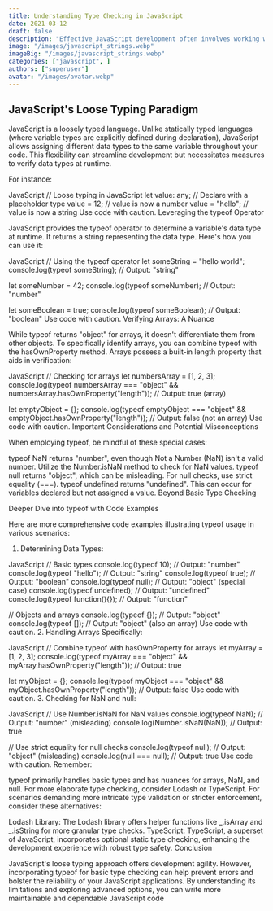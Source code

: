 ```yaml
---
title: Understanding Type Checking in JavaScript
date: 2021-03-12
draft: false
description: "Effective JavaScript development often involves working with various data types like numbers, strings, and arrays. Ensuring the data type aligns with your code's expectations is crucial for robust functionality. This article explores type checking mechanisms in JavaScript and highlights essential considerations for developers."
image: "/images/javascript_strings.webp"
imageBig: "/images/javascript_strings.webp"
categories: ["javascript", ]
authors: ["superuser"]
avatar: "/images/avatar.webp"
---
```






## JavaScript's Loose Typing Paradigm

JavaScript is a loosely typed language. Unlike statically typed languages (where variable types are explicitly defined during declaration), JavaScript allows assigning different data types to the same variable throughout your code. This flexibility can streamline development but necessitates measures to verify data types at runtime.

For instance:

JavaScript
// Loose typing in JavaScript
let value: any; // Declare with a placeholder type
value = 12; // value is now a number
value = "hello"; // value is now a string
Use code with caution.
Leveraging the typeof Operator

JavaScript provides the typeof operator to determine a variable's data type at runtime. It returns a string representing the data type. Here's how you can use it:

JavaScript
// Using the typeof operator
let someString = "hello world";
console.log(typeof someString); // Output: "string"

let someNumber = 42;
console.log(typeof someNumber); // Output: "number"

let someBoolean = true;
console.log(typeof someBoolean); // Output: "boolean"
Use code with caution.
Verifying Arrays: A Nuance

While typeof returns "object" for arrays, it doesn't differentiate them from other objects. To specifically identify arrays, you can combine typeof with the hasOwnProperty method. Arrays possess a built-in length property that aids in verification:

JavaScript
// Checking for arrays
let numbersArray = [1, 2, 3];
console.log(typeof numbersArray === "object" && numbersArray.hasOwnProperty("length")); // Output: true (array)

let emptyObject = {};
console.log(typeof emptyObject === "object" && emptyObject.hasOwnProperty("length")); // Output: false (not an array)
Use code with caution.
Important Considerations and Potential Misconceptions

When employing typeof, be mindful of these special cases:

typeof NaN returns "number", even though Not a Number (NaN) isn't a valid number. Utilize the Number.isNaN method to check for NaN values.
typeof null returns "object", which can be misleading. For null checks, use strict equality (===).
typeof undefined returns "undefined". This can occur for variables declared but not assigned a value.
Beyond Basic Type Checking


Deeper Dive into typeof with Code Examples

Here are more comprehensive code examples illustrating typeof usage in various scenarios:

1. Determining Data Types:

JavaScript
// Basic types
console.log(typeof 10);          // Output: "number"
console.log(typeof "hello");      // Output: "string"
console.log(typeof true);        // Output: "boolean"
console.log(typeof null);         // Output: "object" (special case)
console.log(typeof undefined);   // Output: "undefined"
console.log(typeof function(){}); // Output: "function"

// Objects and arrays
console.log(typeof {});            // Output: "object"
console.log(typeof []);            // Output: "object" (also an array)
Use code with caution.
2. Handling Arrays Specifically:

JavaScript
// Combine typeof with hasOwnProperty for arrays
let myArray = [1, 2, 3];
console.log(typeof myArray === "object" && myArray.hasOwnProperty("length")); // Output: true

let myObject = {};
console.log(typeof myObject === "object" && myObject.hasOwnProperty("length")); // Output: false
Use code with caution.
3. Checking for NaN and null:

JavaScript
// Use Number.isNaN for NaN values
console.log(typeof NaN);         // Output: "number" (misleading)
console.log(Number.isNaN(NaN));  // Output: true

// Use strict equality for null checks
console.log(typeof null);         // Output: "object" (misleading)
console.log(null === null);       // Output: true
Use code with caution.
Remember:

typeof primarily handles basic types and has nuances for arrays, NaN, and null.
For more elaborate type checking, consider Lodash or TypeScript.
For scenarios demanding more intricate type validation or stricter enforcement, consider these alternatives:

Lodash Library: The Lodash library offers helper functions like _.isArray and _.isString for more granular type checks.
TypeScript: TypeScript, a superset of JavaScript, incorporates optional static type checking, enhancing the development experience with robust type safety.
Conclusion

JavaScript's loose typing approach offers development agility. However, incorporating typeof for basic type checking can help prevent errors and bolster the reliability of your JavaScript applications. By understanding its limitations and exploring advanced options, you can write more maintainable and dependable JavaScript code